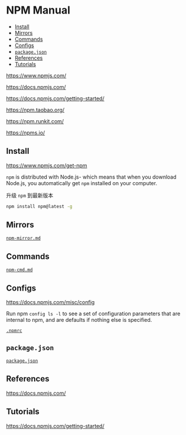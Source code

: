 <!-- omit in toc -->
# NPM Manual

- [Install](#install)
- [Mirrors](#mirrors)
- [Commands](#commands)
- [Configs](#configs)
- [`package.json`](#packagejson)
- [References](#references)
- [Tutorials](#tutorials)

<https://www.npmjs.com/>

<https://docs.npmjs.com/>

<https://docs.npmjs.com/getting-started/>

<https://npm.taobao.org/>

<https://npm.runkit.com/>

<https://npms.io/>

## Install

<https://www.npmjs.com/get-npm>

`npm` is distributed with Node.js- which means that when you download Node.js, you automatically get `npm` installed on your computer.

升级 `npm` 到最新版本

```bash
npm install npm@latest -g
```

<!-- #npm-mirror -->
## Mirrors

[`npm-mirror.md`](npm-mirror.md)

## Commands

[`npm-cmd.md`](npm-cmd.md)

## Configs

<https://docs.npmjs.com/misc/config>

Run npm `config ls -l` to see a set of configuration parameters that are internal to npm, and are defaults if nothing else is specified.

[`.npmrc`](npmrc.md)

## `package.json`

[`package.json`](/manuals/node/tools/npm/package.json.md)

## References

<https://docs.npmjs.com/>

## Tutorials

<https://docs.npmjs.com/getting-started/>
